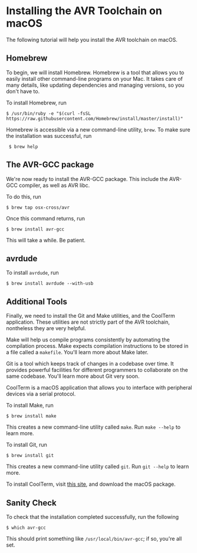 # Installing the AVR Toolchain on macOS

The following tutorial will help you install the AVR toolchain on macOS.

## Homebrew

To begin, we will install Homebrew. Homebrew is a tool that allows you to easily
install other command-line programs on your Mac. It takes care of many details,
like updating dependencies and managing versions, so you don't have to.

To install Homebrew, run

```
$ /usr/bin/ruby -e "$(curl -fsSL https://raw.githubusercontent.com/Homebrew/install/master/install)"
```

Homebrew is accessible via a new command-line utility, `brew`. To make sure the
installation was successful, run

```
 $ brew help
```

## The AVR-GCC package

We're now ready to install the AVR-GCC package. This include the AVR-GCC compiler,
as well as AVR libc.

To do this, run

```
$ brew tap osx-cross/avr
```

Once this command returns, run

```
$ brew install avr-gcc
```

This will take a while. Be patient.

## avrdude

To install `avrdude`, run

```
$ brew install avrdude --with-usb
```

## Additional Tools

Finally, we need to install the Git and Make utilities, and the CoolTerm
application. These utilities are not strictly part of the AVR toolchain,
nontheless they are very helpful.

Make will help us compile programs consistently by automating the compilation
process. Make expects compilation instructions to be stored in a file called a
`makefile`. You'll learn more about Make later.

Git is a tool which keeps track of changes in a codebase over time. It provides
powerful facilities for different programmers to collaborate on the same
codebase. You'll learn more about Git very soon.

CoolTerm is a macOS application that allows you to interface with peripheral
devices via a serial protocol.

To install Make, run

```
$ brew install make
```

This creates a new command-line utility called `make`. Run `make --help` to
learn more.

To install Git, run

```
$ brew install git
```

This creates a new command-line utility called `git`. Run `git --help` to learn
more.

To install CoolTerm, visit [this site](http://freeware.the-meiers.org/), and
download the macOS package.

## Sanity Check

To check that the installation completed successfully, run the following

```
$ which avr-gcc
```

This should print something like `/usr/local/bin/avr-gcc`; if so, you're all
set.
